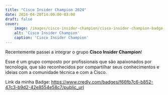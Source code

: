 ```yaml
---
title: "Cisco Insider Champion 2024"
date: 2024-04-20T14:00:00-03:00
draft: false
cover:
    image: /images/cisco-insider-champion/cisco-insider-champion-badge.png
    alt: 'Cisco Insider Champion'
    caption: 'Cisco Insider Champion'
---
```


Recentemente passei a integrar o grupo **Cisco Insider Champion**!

Esse é um grupo composto por profissionais que são apaixonados por tecnologia, que são reconhecidos por compartilhar seus conhecimentos e ideias com a comunidade técnica e com a Cisco.

Link da minha Badge: https://www.credly.com/badges/f66fb7c6-b852-47c3-b9d2-42e8554e58c7/public_url